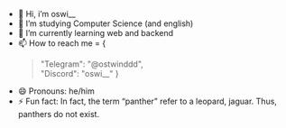 - 👋 Hi, i’m oswi__
- 👀 I’m studying Computer Science (and english)
- 🌱 I’m currently learning web and backend
- 📫 How to reach me = {
  > "Telegram": "@ostwinddd",  
  > "Discord": "oswi__"
  }
- 😄 Pronouns: he/him
- ⚡ Fun fact: In fact, the term “panther” refer to a leopard, jaguar. Thus, panthers do not exist.
